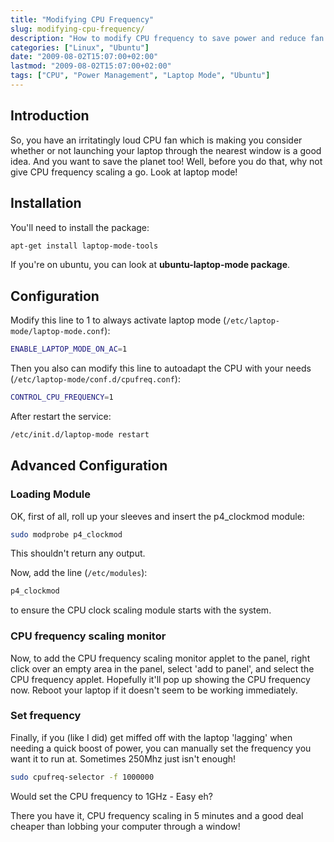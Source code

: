 ```yaml
---
title: "Modifying CPU Frequency"
slug: modifying-cpu-frequency/
description: "How to modify CPU frequency to save power and reduce fan noise on your computer"
categories: ["Linux", "Ubuntu"]
date: "2009-08-02T15:07:00+02:00"
lastmod: "2009-08-02T15:07:00+02:00"
tags: ["CPU", "Power Management", "Laptop Mode", "Ubuntu"]
---
```


## Introduction

So, you have an irritatingly loud CPU fan which is making you consider whether or not launching your laptop through the nearest window is a good idea. And you want to save the planet too! Well, before you do that, why not give CPU frequency scaling a go. Look at laptop mode!

## Installation

You'll need to install the package:

```bash
apt-get install laptop-mode-tools
```

If you're on ubuntu, you can look at **ubuntu-laptop-mode package**.

## Configuration

Modify this line to 1 to always activate laptop mode (`/etc/laptop-mode/laptop-mode.conf`):

```bash
ENABLE_LAPTOP_MODE_ON_AC=1
```

Then you also can modify this line to autoadapt the CPU with your needs (`/etc/laptop-mode/conf.d/cpufreq.conf`):

```bash
CONTROL_CPU_FREQUENCY=1
```

After restart the service:

```bash
/etc/init.d/laptop-mode restart
```

## Advanced Configuration

### Loading Module

OK, first of all, roll up your sleeves and insert the p4_clockmod module:

```bash
sudo modprobe p4_clockmod
```

This shouldn't return any output.

Now, add the line (`/etc/modules`):

```bash
p4_clockmod
```

to ensure the CPU clock scaling module starts with the system.

### CPU frequency scaling monitor

Now, to add the CPU frequency scaling monitor applet to the panel, right click over an empty area in the panel, select 'add to panel', and select the CPU frequency applet. Hopefully it'll pop up showing the CPU frequency now. Reboot your laptop if it doesn't seem to be working immediately.

### Set frequency

Finally, if you (like I did) get miffed off with the laptop 'lagging' when needing a quick boost of power, you can manually set the frequency you want it to run at. Sometimes 250Mhz just isn't enough!

```bash
sudo cpufreq-selector -f 1000000
```

Would set the CPU frequency to 1GHz - Easy eh?

There you have it, CPU frequency scaling in 5 minutes and a good deal cheaper than lobbing your computer through a window!
